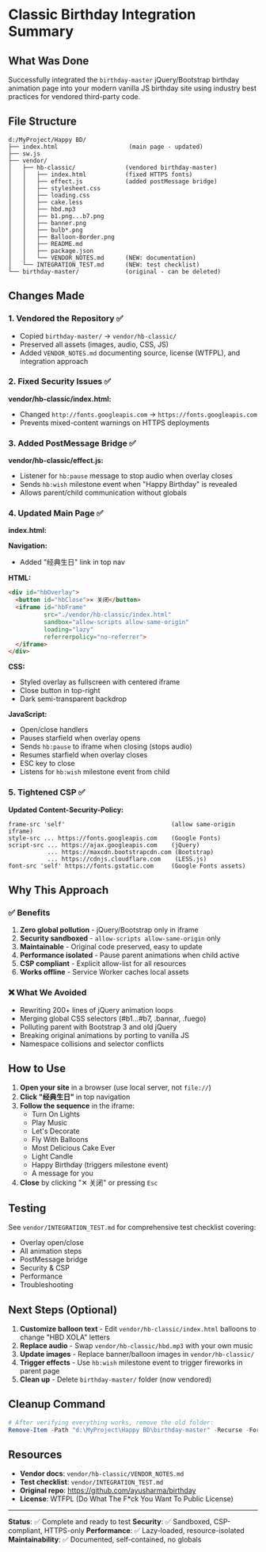 # Classic Birthday Integration Summary

## What Was Done

Successfully integrated the `birthday-master` jQuery/Bootstrap birthday animation page into your modern vanilla JS birthday site using industry best practices for vendored third-party code.

## File Structure

```
d:/MyProject/Happy BD/
├── index.html                    (main page - updated)
├── sw.js
├── vendor/
│   ├── hb-classic/              (vendored birthday-master)
│   │   ├── index.html           (fixed HTTPS fonts)
│   │   ├── effect.js            (added postMessage bridge)
│   │   ├── stylesheet.css
│   │   ├── loading.css
│   │   ├── cake.less
│   │   ├── hbd.mp3
│   │   ├── b1.png...b7.png
│   │   ├── banner.png
│   │   ├── bulb*.png
│   │   ├── Balloon-Border.png
│   │   ├── README.md
│   │   ├── package.json
│   │   └── VENDOR_NOTES.md      (NEW: documentation)
│   └── INTEGRATION_TEST.md      (NEW: test checklist)
└── birthday-master/             (original - can be deleted)
```

## Changes Made

### 1. Vendored the Repository ✅
- Copied `birthday-master/` → `vendor/hb-classic/`
- Preserved all assets (images, audio, CSS, JS)
- Added `VENDOR_NOTES.md` documenting source, license (WTFPL), and integration approach

### 2. Fixed Security Issues ✅
**vendor/hb-classic/index.html:**
- Changed `http://fonts.googleapis.com` → `https://fonts.googleapis.com`
- Prevents mixed-content warnings on HTTPS deployments

### 3. Added PostMessage Bridge ✅
**vendor/hb-classic/effect.js:**
- Listener for `hb:pause` message to stop audio when overlay closes
- Sends `hb:wish` milestone event when "Happy Birthday" is revealed
- Allows parent/child communication without globals

### 4. Updated Main Page ✅
**index.html:**

**Navigation:**
- Added "经典生日" link in top nav

**HTML:**
```html
<div id="hbOverlay">
  <button id="hbClose">✕ 关闭</button>
  <iframe id="hbFrame" 
          src="./vendor/hb-classic/index.html"
          sandbox="allow-scripts allow-same-origin"
          loading="lazy"
          referrerpolicy="no-referrer">
  </iframe>
</div>
```

**CSS:**
- Styled overlay as fullscreen with centered iframe
- Close button in top-right
- Dark semi-transparent backdrop

**JavaScript:**
- Open/close handlers
- Pauses starfield when overlay opens
- Sends `hb:pause` to iframe when closing (stops audio)
- Resumes starfield when overlay closes
- ESC key to close
- Listens for `hb:wish` milestone event from child

### 5. Tightened CSP ✅
**Updated Content-Security-Policy:**
```
frame-src 'self'                              (allow same-origin iframe)
style-src ... https://fonts.googleapis.com    (Google Fonts)
script-src ... https://ajax.googleapis.com    (jQuery)
           ... https://maxcdn.bootstrapcdn.com (Bootstrap)
           ... https://cdnjs.cloudflare.com    (LESS.js)
font-src 'self' https://fonts.gstatic.com     (Google Fonts assets)
```

## Why This Approach

### ✅ Benefits
1. **Zero global pollution** - jQuery/Bootstrap only in iframe
2. **Security sandboxed** - `allow-scripts allow-same-origin` only
3. **Maintainable** - Original code preserved, easy to update
4. **Performance isolated** - Pause parent animations when child active
5. **CSP compliant** - Explicit allow-list for all resources
6. **Works offline** - Service Worker caches local assets

### ❌ What We Avoided
- Rewriting 200+ lines of jQuery animation loops
- Merging global CSS selectors (#b1...#b7, .bannar, .fuego)
- Polluting parent with Bootstrap 3 and old jQuery
- Breaking original animations by porting to vanilla JS
- Namespace collisions and selector conflicts

## How to Use

1. **Open your site** in a browser (use local server, not `file://`)
2. **Click "经典生日"** in top navigation
3. **Follow the sequence** in the iframe:
   - Turn On Lights
   - Play Music
   - Let's Decorate
   - Fly With Balloons
   - Most Delicious Cake Ever
   - Light Candle
   - Happy Birthday (triggers milestone event)
   - A message for you
4. **Close** by clicking "✕ 关闭" or pressing `Esc`

## Testing

See `vendor/INTEGRATION_TEST.md` for comprehensive test checklist covering:
- Overlay open/close
- All animation steps
- PostMessage bridge
- Security & CSP
- Performance
- Troubleshooting

## Next Steps (Optional)

1. **Customize balloon text** - Edit `vendor/hb-classic/index.html` balloons to change "HBD XOLA" letters
2. **Replace audio** - Swap `vendor/hb-classic/hbd.mp3` with your own music
3. **Update images** - Replace banner/balloon images in `vendor/hb-classic/`
4. **Trigger effects** - Use `hb:wish` milestone event to trigger fireworks in parent page
5. **Clean up** - Delete `birthday-master/` folder (now vendored)

## Cleanup Command

```powershell
# After verifying everything works, remove the old folder:
Remove-Item -Path "d:\MyProject\Happy BD\birthday-master" -Recurse -Force
```

## Resources

- **Vendor docs**: `vendor/hb-classic/VENDOR_NOTES.md`
- **Test checklist**: `vendor/INTEGRATION_TEST.md`
- **Original repo**: https://github.com/ayusharma/birthday
- **License**: WTFPL (Do What The F*ck You Want To Public License)

---

**Status**: ✅ Complete and ready to test
**Security**: ✅ Sandboxed, CSP-compliant, HTTPS-only
**Performance**: ✅ Lazy-loaded, resource-isolated
**Maintainability**: ✅ Documented, self-contained, no globals
